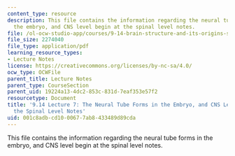 ```yaml
---
content_type: resource
description: This file contains the information regarding the neural tube forms in
  the embryo, and CNS level begin at the spinal level notes.
file: /ol-ocw-studio-app/courses/9-14-brain-structure-and-its-origins-spring-2014/001c8adbcd1000677ab8433489d89cda_MIT9_14S14_Lecture7.pdf
file_size: 2274040
file_type: application/pdf
learning_resource_types:
- Lecture Notes
license: https://creativecommons.org/licenses/by-nc-sa/4.0/
ocw_type: OCWFile
parent_title: Lecture Notes
parent_type: CourseSection
parent_uid: 19224a13-4dc2-853c-831d-7eaf353e57f2
resourcetype: Document
title: '9.14 Lecture 7: The Neural Tube Forms in the Embryo, and CNS Level Begin at
  the Spinal Level Notes'
uid: 001c8adb-cd10-0067-7ab8-433489d89cda
---
```

This file contains the information regarding the neural tube forms in the embryo, and CNS level begin at the spinal level notes.